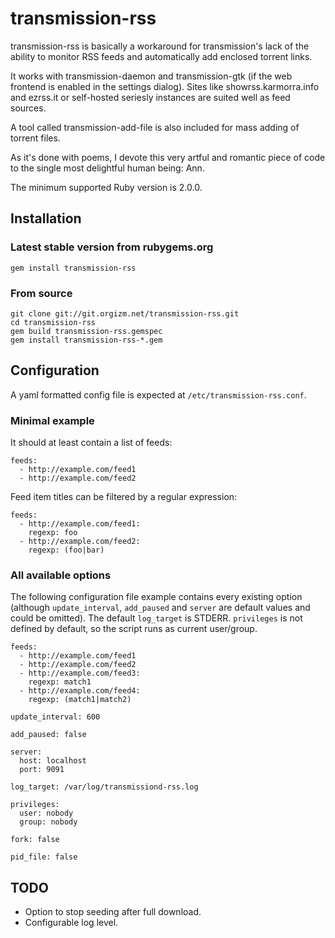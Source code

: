 transmission-rss
================

transmission-rss is basically a workaround for transmission's lack of the
ability to monitor RSS feeds and automatically add enclosed torrent links.

It works with transmission-daemon and transmission-gtk (if the web frontend
is enabled in the settings dialog). Sites like showrss.karmorra.info and
ezrss.it or self-hosted seriesly instances are suited well as feed sources.

A tool called transmission-add-file is also included for mass adding of
torrent files.

As it's done with poems, I devote this very artful and romantic piece of
code to the single most delightful human being: Ann.

The minimum supported Ruby version is 2.0.0.

Installation
------------

### Latest stable version from rubygems.org

    gem install transmission-rss

### From source

    git clone git://git.orgizm.net/transmission-rss.git
    cd transmission-rss
    gem build transmission-rss.gemspec
    gem install transmission-rss-*.gem

Configuration
-------------

A yaml formatted config file is expected at `/etc/transmission-rss.conf`.

### Minimal example

It should at least contain a list of feeds:

    feeds:
      - http://example.com/feed1
      - http://example.com/feed2

Feed item titles can be filtered by a regular expression:

    feeds:
      - http://example.com/feed1:
        regexp: foo
      - http://example.com/feed2:
        regexp: (foo|bar)

### All available options

The following configuration file example contains every existing option
(although `update_interval`, `add_paused` and `server` are default values
and could be omitted). The default `log_target` is STDERR. `privileges` is
not defined by default, so the script runs as current user/group.

    feeds:
      - http://example.com/feed1
      - http://example.com/feed2
      - http://example.com/feed3:
        regexp: match1
      - http://example.com/feed4:
        regexp: (match1|match2)

    update_interval: 600

    add_paused: false

    server:
      host: localhost
      port: 9091

    log_target: /var/log/transmissiond-rss.log

    privileges:
      user: nobody
      group: nobody

    fork: false

    pid_file: false

TODO
----

* Option to stop seeding after full download.
* Configurable log level.
